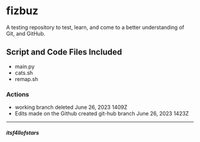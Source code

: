 # fizbuz

A testing repository to test, learn, and come to a better understanding of Git,
and GitHub.<br>

## Script and Code Files Included

- main.py
- cats.sh
- remap.sh

### Actions

- working branch deleted June 26, 2023 1409Z
- Edits made on the Github created git-hub branch June 26, 2023 1423Z

---

##### itsf4llofstars
